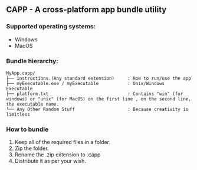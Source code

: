 ## CAPP - A cross-platform app bundle utility


### Supported operating systems:
- Windows
- MacOS

### Bundle hierarchy:
```
MyApp.capp/  
├── instructions.(Any standard extension)     : How to run/use the app  
├── myExecutable.exe / myExecutable           : Unix/Windows Executable  
├── platform.txt                              : Contains "win" (for windows) or "unix" (for MacOS) on the first line , on the second line, the executable name. 
└── Any Other Random Stuff                    : Because creativity is limitless
```

### How to bundle
1. Keep all of the required files in a folder.
2. Zip the folder.
3. Rename the .zip extension to .capp
4. Distribute it as per your wish.

